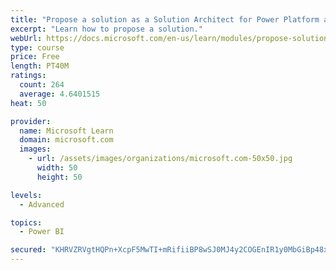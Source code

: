 ```yaml
---
title: "Propose a solution as a Solution Architect for Power Platform and Dynamics 365"
excerpt: "Learn how to propose a solution."
webUrl: https://docs.microsoft.com/en-us/learn/modules/propose-solution/
type: course
price: Free
length: PT40M
ratings:
  count: 264
  average: 4.6401515
heat: 50

provider:
  name: Microsoft Learn
  domain: microsoft.com
  images:
    - url: /assets/images/organizations/microsoft.com-50x50.jpg
      width: 50
      height: 50

levels:
  - Advanced

topics:
  - Power BI

secured: "KHRVZRVgtHQPn+XcpF5MwTI+mRifiiBP8wSJ0MJ4y2COGEnIR1y0MbGiBp48x5H0oV8vaZpkrdkKUl1hb0wVTPJrDgtHZYQcg6VYGQb8Q7PyTTNqQh9VsiAOqqlr0nJqwVtqnArxH57vuay+5b19zKc+77QtNMYG3IoF75eH613nmQJEiMehc+ZiXn1tC4UtrUqj6FG/2D6gLUyAshWhz7Jxr/omlUCFJ0y/61kGHpg9+pya4JDNmCJkWpkD20ZEpsfrUZfZ1Do26LBgmNhFdvckAVER5W+95iJtu6/l+7nSypnDQ1wdDm1RED3Lsm6u56HMfQKpAJnbeVmuOTzmSHEr6beDwbM+jzHuWrrv1W8cfhnzh0MsoSFzbq3p3RduGZTvVtBIimcjc1bwE8O9zQ==;25j0KlMGuf5e6LS4BOFq5A=="
---
```


